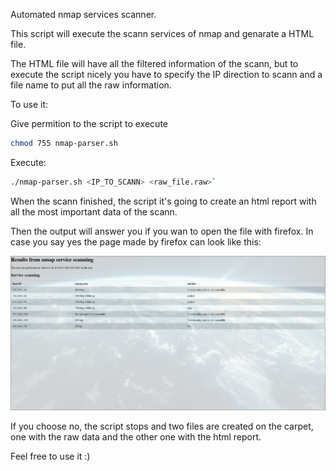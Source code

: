 Automated nmap services scanner.

This script will execute the scann services of nmap and genarate a HTML file.

The HTML file will have all the filtered information of the scann, but to execute the script nicely
you have to specify the IP direction to scann and a file name to put all the raw information.


To use it:

Give permition to the script to execute

```bash
chmod 755 nmap-parser.sh
```

Execute:

```bash
./nmap-parser.sh <IP_TO_SCANN> <raw_file.raw>`
```

When the scann finished, the script it's going to create an html report with all the most 
important data of the scann.


Then the output will answer you if you wan to open the file with firefox.
In case you say yes the page made by firefox can look like this:

![Html Report Image](/assets/htmlreport.png)

If you choose no, the script stops and two files are created on the carpet, one with the 
raw data and the other one with the html report.

Feel free to use it :)
